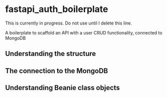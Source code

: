 # fastapi_auth_boilerplate

This is currently in progress. Do not use until I delete this line.

A boilerplate to scaffold an API with a user CRUD functionality, connected to MongoDB

## Understanding the structure

## The connection to the MongoDB

## Understanding Beanie class objects
